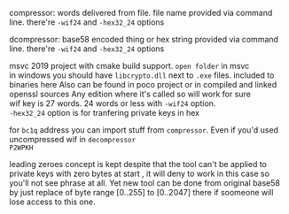 
compressor: words delivered from file. file name provided via command line. there're `-wif24` and `-hex32_24` options     

dcompressor: base58 encoded thing or hex string provided via command line.  there're `-wif24` and `-hex32_24` options  

msvc 2019 project with cmake build support. `open folder` in msvc  
in windows you should have `libcrypto.dll` next to `.exe` files. included to binaries here Also can be found in poco project or in compiled and linked openssl sources Any edition where it's called so will work for sure   
wif key is 27 words. 24 words or less with `-wif24` option.  
`-hex32_24` option is for tranfering private keys in hex

for `bc1q` address you can import stuff from `compressor`. Even if you'd used uncompressed wif in `decompressor`  
`P2WPKH`  
  
leading zeroes concept is kept despite that the tool can't be applied to private keys with zero bytes at start , it will deny to work in this case so you'll not see phrase at all. Yet new tool can be done from original base58 by just replace of byte range [0..255] to [0..2047] there if soomeone will lose access to this one.
